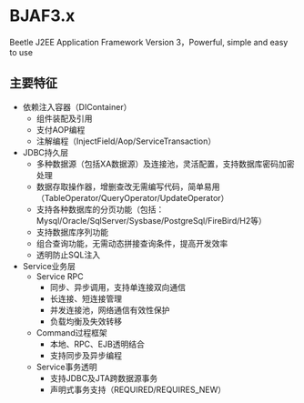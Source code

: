# BJAF3.x
Beetle J2EE Application Framework Version 3，Powerful, simple and easy to use

## 主要特征
* 依赖注入容器（DIContainer）
	* 组件装配及引用
	* 支付AOP编程
	* 注解编程（InjectField/Aop/ServiceTransaction） 
* JDBC持久层
	* 多种数据源（包括XA数据源）及连接池，灵活配置，支持数据库密码加密处理
	* 数据存取操作器，增删查改无需编写代码，简单易用（TableOperator/QueryOperator/UpdateOperator） 
	* 支持各种数据库的分页功能（包括：Mysql/Oracle/SqlServer/Sysbase/PostgreSql/FireBird/H2等）
	* 支持数据库序列功能
	* 组合查询功能，无需动态拼接查询条件，提高开发效率
	* 透明防止SQL注入
* Service业务层
	* Service RPC
		* 同步、异步调用，支持单连接双向通信
		* 长连接、短连接管理
		* 并发连接池，网络通信有效性保护
		* 负载均衡及失效转移 
	* Command过程框架
		* 本地、RPC、EJB透明结合
		* 支持同步及异步编程
	* Service事务透明
		* 支持JDBC及JTA跨数据源事务
		* 声明式事务支持（REQUIRED/REQUIRES_NEW）  